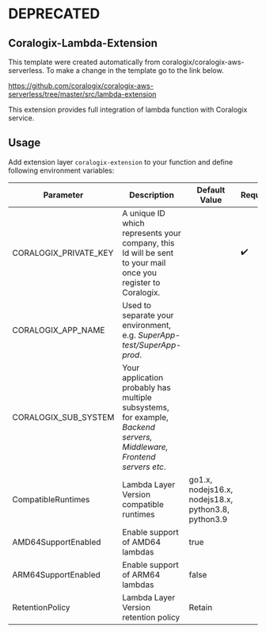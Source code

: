 # DEPRECATED
## Coralogix-Lambda-Extension
This template were created automatically from coralogix/coralogix-aws-serverless.
To make a change in the template go to the link below.

https://github.com/coralogix/coralogix-aws-serverless/tree/master/src/lambda-extension


This extension provides full integration of lambda function with Coralogix service.

## Usage

Add extension layer `coralogix-extension` to your function and define following environment variables:

| Parameter | Description | Default Value | Required |
|---|---|---|---|
| CORALOGIX_PRIVATE_KEY | A unique ID which represents your company, this Id will be sent to your mail once you register to Coralogix.| | :heavy_check_mark: |
| CORALOGIX_APP_NAME | Used to separate your environment, e.g. *SuperApp-test/SuperApp-prod*.| | |
| CORALOGIX_SUB_SYSTEM | Your application probably has multiple subsystems, for example, *Backend servers, Middleware, Frontend servers etc*.| | |
| CompatibleRuntimes | Lambda Layer Version compatible runtimes | go1.x, nodejs16.x, nodejs18.x, python3.8, python3.9 | |
| AMD64SupportEnabled | Enable support of AMD64 lambdas | true | |
| ARM64SupportEnabled | Enable support of ARM64 lambdas | false | |
| RetentionPolicy | Lambda Layer Version retention policy | Retain | |